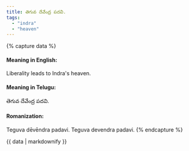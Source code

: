 ```yaml
---
title: తెగువ దేవేంద్ర పదవి.
tags:
  - "indra"
  - "heaven"
---
```


{% capture data %}
#### Meaning in English:
Liberality leads to Indra's heaven.

#### Meaning in Telugu:
తెగువ దేవేంద్ర పదవి.

#### Romanization:
Teguva dēvēndra padavi.
Teguva devendra padavi.
{% endcapture %}

{{ data | markdownify }}

